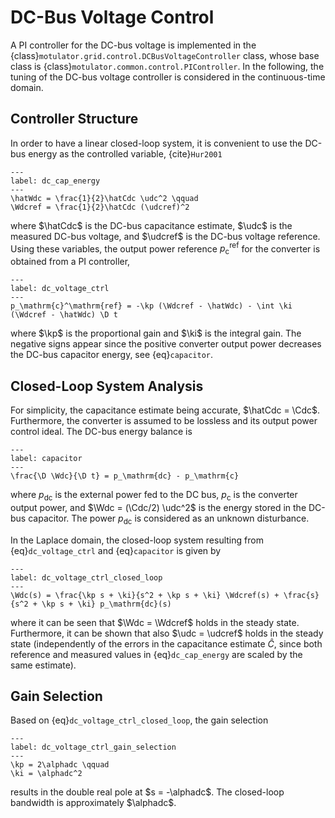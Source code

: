 # DC-Bus Voltage Control

A PI controller for the DC-bus voltage is implemented in the {class}`motulator.grid.control.DCBusVoltageController` class, whose base class is {class}`motulator.common.control.PIController`. In the following, the tuning of the DC-bus voltage controller is considered in the continuous-time domain.

## Controller Structure

In order to have a linear closed-loop system, it is convenient to use the DC-bus energy as the controlled variable, {cite}`Hur2001`

```{math}
---
label: dc_cap_energy
---
\hatWdc = \frac{1}{2}\hatCdc \udc^2 \qquad
\Wdcref = \frac{1}{2}\hatCdc (\udcref)^2
```

where $\hatCdc$ is the DC-bus capacitance estimate, $\udc$ is the measured DC-bus voltage, and $\udcref$ is the DC-bus voltage reference. Using these variables, the output power reference $p_\mathrm{c}^\mathrm{ref}$ for the converter is obtained from a PI controller,

```{math}
---
label: dc_voltage_ctrl
---
p_\mathrm{c}^\mathrm{ref} = -\kp (\Wdcref - \hatWdc) - \int \ki (\Wdcref - \hatWdc) \D t
```

where $\kp$ is the proportional gain and $\ki$ is the integral gain. The negative signs appear since the positive converter output power decreases the DC-bus capacitor energy, see {eq}`capacitor`.

## Closed-Loop System Analysis

For simplicity, the capacitance estimate being accurate, $\hatCdc = \Cdc$. Furthermore, the converter is assumed to be lossless and its output power control ideal. The DC-bus energy balance is

```{math}
---
label: capacitor
---
\frac{\D \Wdc}{\D t} = p_\mathrm{dc} - p_\mathrm{c}
```

where $p_\mathrm{dc}$ is the external power fed to the DC bus, $p_\mathrm{c}$ is the converter output power, and $\Wdc = (\Cdc/2) \udc^2$ is the energy stored in the DC-bus capacitor. The power $p_\mathrm{dc}$ is considered as an unknown disturbance.

In the Laplace domain, the closed-loop system resulting from {eq}`dc_voltage_ctrl` and {eq}`capacitor` is given by

```{math}
---
label: dc_voltage_ctrl_closed_loop
---
\Wdc(s) = \frac{\kp s + \ki}{s^2 + \kp s + \ki} \Wdcref(s) + \frac{s}{s^2 + \kp s + \ki} p_\mathrm{dc}(s)
```

where it can be seen that $\Wdc = \Wdcref$ holds in the steady state. Furthermore, it can be shown that also $\udc = \udcref$ holds in the steady state (independently of the errors in the capacitance estimate $\hat{C}$, since both reference and measured values in {eq}`dc_cap_energy` are scaled by the same estimate).

## Gain Selection

Based on {eq}`dc_voltage_ctrl_closed_loop`, the gain selection

```{math}
---
label: dc_voltage_ctrl_gain_selection
---
\kp = 2\alphadc \qquad
\ki = \alphadc^2
```

results in the double real pole at $s = -\alphadc$. The closed-loop bandwidth is approximately $\alphadc$.
